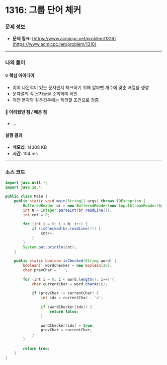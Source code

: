 # 1316: 그룹 단어 체커

### 문제 정보
- **문제 링크**: [https://www.acmicpc.net/problem/1316](https://www.acmicpc.net/problem/1316)

---

### 나의 풀이

#### 💡 핵심 아이디어
- 이미 나온적이 있는 문자인지 체크하기 위해 알파벳 개수에 맞춘 배열을 생성
- 문자열의 각 문자들을 순회하며 확인
- 이전 문자와 같은경우에는 제외할 조건으로 검증

#### 🤔 어려웠던 점 / 배운 점
- ...

####  실행 결과
- **메모리**: 14308 KB
- **시간**: 104 ms

---

### 소스 코드
```java
import java.util.*;
import java.io.*;

public class Main {
    public static void main(String[] args) throws IOException {
        BufferedReader br = new BufferedReader(new InputStreamReader(System.in));
        int N = Integer.parseInt(br.readLine());
        int cnt = 0;
        
        for (int i = 0; i < N; i++) {
            if (isChecked(br.readLine())) {
                cnt++;
            }
        }
        System.out.println(cnt);
    }
    
    public static boolean isChecked(String word) {
        boolean[] wordChecker = new boolean[26];
        char prevChar = ' ';
        
        for (int i = 0; i < word.length(); i++) {
            char currentChar = word.charAt(i);
            
            if (prevChar != currentChar) {
                int idx = currentChar - 'a';
                
                if (wordChecker[idx]) {
                    return false;
                }
                
                wordChecker[idx] = true;
                prevChar = currentChar;
            }
        }
        
        return true;
    }
}
```